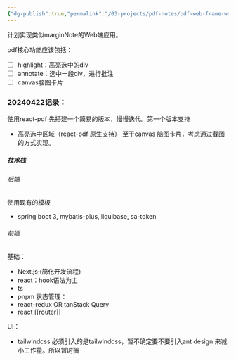 ```yaml
---
{"dg-publish":true,"permalink":"/03-projects/pdf-notes/pdf-web-frame-work-brain-storm/","created":"2024-09-18T14:20:19.834+08:00","updated":"2024-05-27T15:03:21.000+08:00"}
---
```




计划实现类似marginNote的Web端应用。

pdf核心功能应该包括：

- [ ] highlight：高亮选中的div
- [ ] annotate：选中一段div，进行批注
- [ ] canvas脑图卡片

### 20240422记录：

使用react-pdf 先搭建一个简易的版本，慢慢迭代。第一个版本支持

+ 高亮选中区域（react-pdf 原生支持） 至于canvas 脑图卡片，考虑通过截图的方式实现。

##### 技术栈

###### 后端

使用现有的模板

+ spring boot 3, mybatis-plus, liquibase, sa-token

###### 前端

基础：

+ ~~Next.js (简化开发流程)~~
+ react：hook语法为主
+ ts
+ pnpm 状态管理：
+ react-redux OR tanStack Query
+ react  \[\[router\]\]

UI：

+ tailwindcss 必须引入的是tailwindcss，暂不确定要不要引入ant design 来减小工作量。所以暂时搁